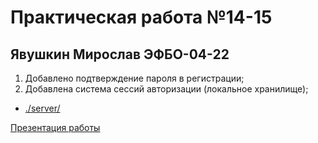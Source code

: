 # Практическая работа №14-15

## Явушкин Мирослав ЭФБО-04-22

1. Добавлено подтверждение пароля в регистрации;
2. Добавлена система сессий авторизации (локальное хранилище);

- [./server/](./server/)

[Презентация работы](./pr13_DEMO.webm)